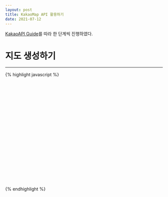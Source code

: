 ```yaml
---
layout: post
title: KakaoMap API 활용하기
date: 2021-07-12
--- 
```


[KakaoAPI Guide](https://apis.map.kakao.com/web/guide/)를 따라 한 단계씩 진행하였다.  


# 지도 생성하기  
<hr>
{% highlight javascript %}
<!doctype html>  
<head>
  <title>Kakao API 활용 </title>
</head>
<body>
  <div class="container">
    <div id="map" style="width:100%;height:350px;"></div>
  </div>
  
  <script type="text/javascript" src="//dapi.kakao.com/v2/maps/sdk.js?appkey=발급받은 APP KEY"></script>
  <script>
  var mapContainer = document.getElementById('map'),
      mapOption = {
          center: new kakao.maps.LatLng(33.450701, 126.570667),
          level: 3
      };

  var map = new kakao.maps.Map(container, options);
  </script>
</body>
</html>
{% endhighlight %}

